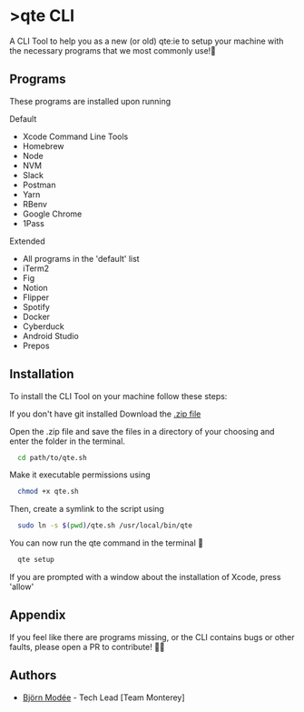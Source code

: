 
# >qte CLI

A CLI Tool to help you as a new (or old) qte:ie to setup your machine with the necessary programs that we most commonly use!🚀


## Programs
These programs are installed upon running 

Default
- Xcode Command Line Tools
- Homebrew
- Node
- NVM
- Slack
- Postman
- Yarn
- RBenv
- Google Chrome
- 1Pass

Extended
- All programs in the 'default' list
- iTerm2
- Fig
- Notion
- Flipper
- Spotify
- Docker
- Cyberduck
- Android Studio
- Prepos



## Installation

To install the CLI Tool on your machine follow these steps:

If you don't have git installed Download the [.zip file](https://github.com/qteab/qte-cli/archive/refs/heads/main.zip)

Open the .zip file and save the files in a directory of your choosing and enter the folder in the terminal.

```bash
  cd path/to/qte.sh
```

Make it executable permissions using 

```bash
  chmod +x qte.sh
```

Then, create a symlink to the script using

```bash
  sudo ln -s $(pwd)/qte.sh /usr/local/bin/qte
```


You can now run the qte command in the terminal 🥳

```bash
  qte setup
```

If you are prompted with a window about the installation of Xcode, press 'allow'


## Appendix

If you feel like there are programs missing, or the CLI contains bugs or other faults, please open a PR to contribute! 👨‍💻


## Authors

- [Björn Modée](https://www.github.com/bjornmodee) - Tech Lead [Team Monterey]


